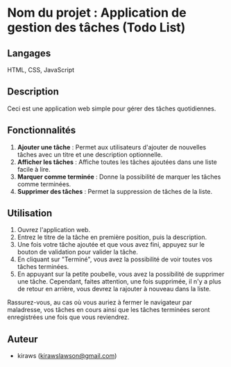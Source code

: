 # Nom du projet : Application de gestion des tâches (Todo List)

## Langages
HTML, CSS, JavaScript

## Description
Ceci est une application web simple pour gérer des tâches quotidiennes.

## Fonctionnalités
1. **Ajouter une tâche** : Permet aux utilisateurs d'ajouter de nouvelles tâches avec un titre et une description optionnelle.
2. **Afficher les tâches** : Affiche toutes les tâches ajoutées dans une liste facile à lire.
3. **Marquer comme terminée** : Donne la possibilité de marquer les tâches comme terminées.
4. **Supprimer des tâches** : Permet la suppression de tâches de la liste.

## Utilisation
1. Ouvrez l'application web.
2. Entrez le titre de la tâche en première position, puis la description.
3. Une fois votre tâche ajoutée et que vous avez fini, appuyez sur le bouton de validation pour valider la tâche.
4. En cliquant sur "Terminé", vous avez la possibilité de voir toutes vos tâches terminées.
5. En appuyant sur la petite poubelle, vous avez la possibilité de supprimer une tâche. Cependant, faites attention, une fois supprimée, il n'y a plus de retour en arrière, vous devrez la rajouter à nouveau dans la liste.

Rassurez-vous, au cas où vous auriez à fermer le navigateur par maladresse, vos tâches en cours ainsi que les tâches terminées seront enregistrées une fois que vous reviendrez.

## Auteur
- kiraws (kirawslawson@gmail.com)
